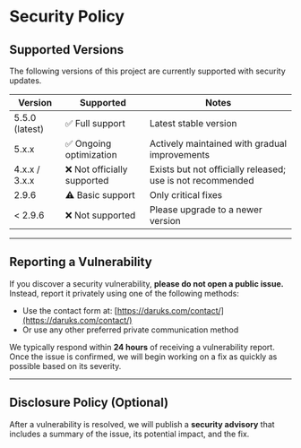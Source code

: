 # Security Policy

## Supported Versions

The following versions of this project are currently supported with security updates.

| Version        | Supported               | Notes |
|---------------|-------------------------|-------|
| 5.5.0 (latest) | ✅ Full support         | Latest stable version |
| 5.x.x         | ✅ Ongoing optimization | Actively maintained with gradual improvements |
| 4.x.x / 3.x.x | ❌ Not officially supported | Exists but not officially released; use is not recommended |
| 2.9.6         | ⚠️ Basic support       | Only critical fixes |
| < 2.9.6       | ❌ Not supported       | Please upgrade to a newer version |

---

## Reporting a Vulnerability

If you discover a security vulnerability, **please do not open a public issue.**  
Instead, report it privately using one of the following methods:

- Use the contact form at: [https://daruks.com/contact/](https://daruks.com/contact/)  
- Or use any other preferred private communication method

We typically respond within **24 hours** of receiving a vulnerability report.  
Once the issue is confirmed, we will begin working on a fix as quickly as possible based on its severity.

---

## Disclosure Policy (Optional)

After a vulnerability is resolved, we will publish a **security advisory** that includes a summary of the issue, its potential impact, and the fix.
